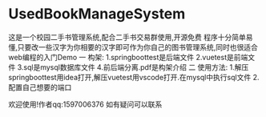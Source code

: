 # UsedBookManageSystem
 这是一个校园二手书管理系统,配合二手书交易群使用,开源免费
 程序十分简单易懂,只要改一些汉字为你相要的汉字即可作为你自己的图书管理系统,同时也很适合web编程的入门Demo
 一 构架:
 1.springboottest是后端文件
 2.vuetest是前端文件
 3.sql是mysql数据库文件
 4.前后端分离.pdf是构架介绍
 二 使用方法:
 1.解压springboottest用idea打开,解压vuetest用vscode打开.在mysql中执行sql文件
 2.配置自己想要的端口
 
欢迎使用!作者qq:1597006376 如有疑问可以联系
